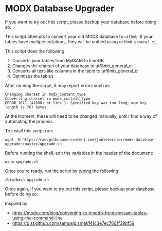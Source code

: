 # MODX Database Upgrader

If you want to try out this script, please backup your database before doing so.

This script attempts to convert your old MODX database to `utf8mb`. If your tables have multiple collations, they will be unified using `utf8mb_general_ci`.

This script does the following:
1. Converts your tables from MyISAM to InnoDB
2. Changes the charset of your database to utf8mb_general_ci
3. Converts all text-like columns in the table to utf8mb_general_ci
4. Optimises the tables

After running the script, it may report errors such as:
```
Changing charset in modx_content_type
Converting charset in modx_content_type
ERROR 1071 (42000) at line 1: Specified key was too long; max key length is 767 bytes
```
At the moment, these will need to be changed manually, until I find a way of automating the process.

To install this script run:
```
wget -N https://raw.githubusercontent.com/jonleverrier/modx-database-upgrader/master/upgrade.sh
```

Before running the shell, edit the variables in the header of the document:
```
nano upgrade.sh
```

Once you're ready, run the script by typing the following:
```
/bin/bash upgrade.sh
```

Once again, if you want to try out this script, please backup your database before doing so.

Inspired by:
*   https://modx.com/blog/converting-to-innodb-from-myisam-tables-using-the-command-line
*   https://gist.github.com/samuelpismel/f41c3e7ec7861f39bf59
